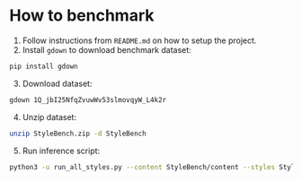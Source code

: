 # How to benchmark

1. Follow instructions from `README.md` on how to setup the project.
2. Install `gdown` to download benchmark dataset:
```bash
pip install gdown
```
3. Download dataset:
```bash
gdown 1Q_jbI25NfqZvuwWv53slmovqyW_L4k2r
```
4. Unzip dataset:
```bash
unzip StyleBench.zip -d StyleBench
```
5. Run inference script:
```bash
python3 -u run_all_styles.py --content StyleBench/content --styles StyleBench/style --output_path output
```